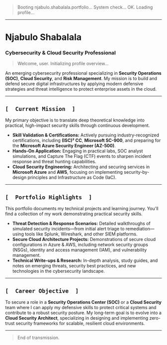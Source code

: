 > Booting njabulo.shabalala.portfolio...
> System check... OK.
> Loading profile...
---

# Njabulo Shabalala

### Cybersecurity & Cloud Security Professional

> Welcome, user. Initializing profile overview...

An emerging cybersecurity professional specializing in **Security Operations (SOC)**, **Cloud Security**, and **Risk Management**. My mission is to build and defend secure digital infrastructures by applying modern defensive strategies and threat intelligence to protect enterprise assets in the cloud.

---

## `[  Current Mission  ]`

My primary objective is to translate deep theoretical knowledge into practical, high-impact security skills through continuous development.

* **Skill Validation & Certifications:** Actively pursuing industry-recognized certifications, including **(ISC)² CC**, **Microsoft SC-900**, and preparing for the **Microsoft Azure Security Engineer (AZ-500)**.
* **Hands-On Application:** Engaging in practical labs, SOC analyst simulations, and Capture The Flag (CTF) events to sharpen incident response and threat hunting capabilities.
* **Cloud Security Engineering:** Architecting and securing services in **Microsoft Azure** and **AWS**, focusing on implementing security-by-design principles and Infrastructure as Code (IaC).

---

## `[  Portfolio Highlights  ]`

This portfolio documents my technical projects and learning journey. You'll find a collection of my work demonstrating practical security skills.

* **Threat Detection & Response Scenarios:** Detailed walkthroughs of simulated security incidents—from initial alert triage to remediation—using tools like Splunk, Wireshark, and other SIEM platforms.
* **Secure Cloud Architecture Projects:** Demonstrations of secure cloud configurations in Azure & AWS, including network security groups (NSGs), identity and access management (IAM), and vulnerability management.
* **Technical Write-ups & Research:** In-depth analysis, study guides, and notes on emerging threats, security best practices, and new technologies in the cybersecurity landscape.

---

## `[  Career Objective  ]`

To secure a role in a **Security Operations Center (SOC)** or a **Cloud Security** team where I can apply my defensive skills to protect critical systems and contribute to a robust security posture. My long-term goal is to evolve into a **Cloud Security Architect**, specializing in designing and implementing zero-trust security frameworks for scalable, resilient cloud environments.

---
> End of transmission.
